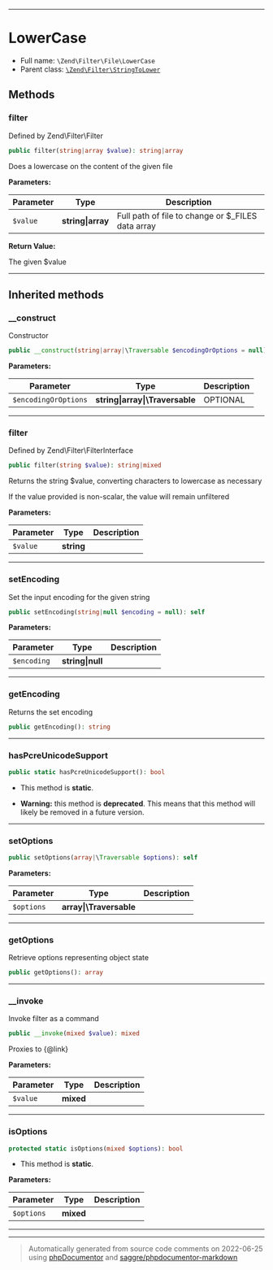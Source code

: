 ***

# LowerCase





* Full name: `\Zend\Filter\File\LowerCase`
* Parent class: [`\Zend\Filter\StringToLower`](../StringToLower.md)




## Methods


### filter

Defined by Zend\Filter\Filter

```php
public filter(string|array $value): string|array
```

Does a lowercase on the content of the given file






**Parameters:**

| Parameter | Type | Description |
|-----------|------|-------------|
| `$value` | **string&#124;array** | Full path of file to change or $_FILES data array |


**Return Value:**

The given $value



***


## Inherited methods


### __construct

Constructor

```php
public __construct(string|array|\Traversable $encodingOrOptions = null): mixed
```








**Parameters:**

| Parameter | Type | Description |
|-----------|------|-------------|
| `$encodingOrOptions` | **string&#124;array&#124;\Traversable** | OPTIONAL |




***

### filter

Defined by Zend\Filter\FilterInterface

```php
public filter(string $value): string|mixed
```

Returns the string $value, converting characters to lowercase as necessary

If the value provided is non-scalar, the value will remain unfiltered






**Parameters:**

| Parameter | Type | Description |
|-----------|------|-------------|
| `$value` | **string** |  |




***

### setEncoding

Set the input encoding for the given string

```php
public setEncoding(string|null $encoding = null): self
```








**Parameters:**

| Parameter | Type | Description |
|-----------|------|-------------|
| `$encoding` | **string&#124;null** |  |




***

### getEncoding

Returns the set encoding

```php
public getEncoding(): string
```











***

### hasPcreUnicodeSupport



```php
public static hasPcreUnicodeSupport(): bool
```



* This method is **static**.


* **Warning:** this method is **deprecated**. This means that this method will likely be removed in a future version.






***

### setOptions



```php
public setOptions(array|\Traversable $options): self
```








**Parameters:**

| Parameter | Type | Description |
|-----------|------|-------------|
| `$options` | **array&#124;\Traversable** |  |




***

### getOptions

Retrieve options representing object state

```php
public getOptions(): array
```











***

### __invoke

Invoke filter as a command

```php
public __invoke(mixed $value): mixed
```

Proxies to {@link}






**Parameters:**

| Parameter | Type | Description |
|-----------|------|-------------|
| `$value` | **mixed** |  |




***

### isOptions



```php
protected static isOptions(mixed $options): bool
```



* This method is **static**.




**Parameters:**

| Parameter | Type | Description |
|-----------|------|-------------|
| `$options` | **mixed** |  |




***


***
> Automatically generated from source code comments on 2022-06-25 using [phpDocumentor](http://www.phpdoc.org/) and [saggre/phpdocumentor-markdown](https://github.com/Saggre/phpDocumentor-markdown)
